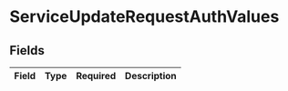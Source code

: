 # ServiceUpdateRequestAuthValues


## Fields

| Field       | Type        | Required    | Description |
| ----------- | ----------- | ----------- | ----------- |